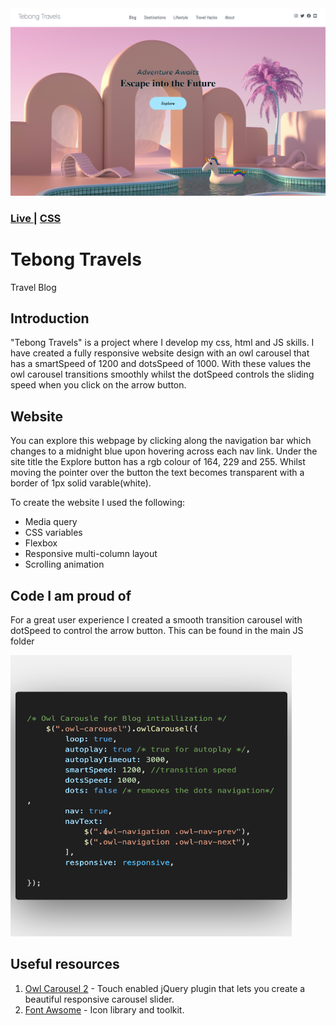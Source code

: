 <img width="1280" alt="Screenshot Landing page" src="./Landingpg.png">

  <h3>
    <a href="https://osaze-ai.github.io/travel-blog/" color="white">
      Live
    </a>
    <span> | </span>
    <a href="https://github.com/Osaze-ai/travel-blog/blob/main/styles.css">
      CSS
    </a>





# Tebong Travels 

Travel Blog 

## Introduction

"Tebong Travels" is a project where I develop my css, html and JS skills. I have created a fully responsive website design with an owl carousel that has a smartSpeed of 1200 and dotsSpeed of 1000. With these values the owl carousel transitions smoothly whilst the dotSpeed controls the sliding speed when you click on the arrow button. 

## Website

You can explore this webpage by clicking along the navigation bar which changes to a midnight blue upon hovering across each nav link. Under the site title the Explore button has a rgb colour of 164, 229 and 255. Whilst moving the pointer over the button the text becomes transparent with a border of 1px solid varable(white). 

To create the website I used the following:

- Media query
- CSS variables
- Flexbox
- Responsive multi-column layout
- Scrolling animation



## Code I am proud of

For a great user experience I created a smooth transition carousel with dotSpeed to control the arrow button. This can be found in the main JS folder <link rel="JS" href="./main.js" />

<img height="450" width="450" alt="code preview" src="owl carousle JS.png" >



## Useful resources

1. <a href="https://owlcarousel2.github.io/OwlCarousel2/">Owl Carousel 2</a> - Touch enabled jQuery plugin that lets you create a beautiful responsive carousel slider.
2. <a href="https://fontawesome.com/">Font Awsome</a> - Icon library and toolkit. 
